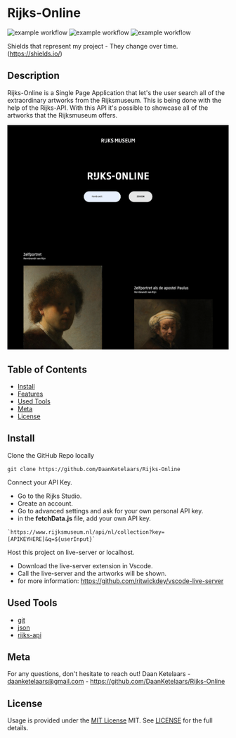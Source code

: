 
# Rijks-Online

![example workflow](https://img.shields.io/github/languages/count/DaanKetelaars/Rijks-Online?style=flat-square)
![example workflow](https://img.shields.io/github/last-commit/DaanKetelaars/Rijks-Online?style=flat-square)
![example workflow](https://img.shields.io/github/repo-size/DaanKetelaars/Rijks-Online?style=flat-square)

Shields that represent my project - They change over time. (https://shields.io/)

## Description
Rijks-Online is a Single Page Application that let's the user search all of the extraordinary artworks from the Rijksmuseum. This is being done with the help of the Rijks-API. With this API it's possible to showcase all of the artworks that the Rijksmuseum offers. 

<img src="screenshot.png" alt="example of the live application" />



## Table of Contents

- [Install](#install)
- [Features](#features)
- [Used Tools](#used-tools)
- [Meta](#meta)
- [License](#license)

## Install

Clone the GitHub Repo locally

```
git clone https://github.com/DaanKetelaars/Rijks-Online
```

Connect your API Key.

- Go to the Rijks Studio.
- Create an account.
- Go to advanced settings and ask for your own personal API key.
- in the **fetchData.js** file, add your own API key. 
```
`https://www.rijksmuseum.nl/api/nl/collection?key=[APIKEYHERE]&q=${userInput}`
```

Host this project on live-server or localhost. 


- Download the live-server extension in Vscode.
- Call the live-server and the artworks will be shown.
- for more information: https://github.com/ritwickdey/vscode-live-server


## Used Tools

- [git](https://git-scm.com/)
- [json](https://www.json.org/json-en.html)
- [rijks-api](https://data.rijksmuseum.nl/object-metadata/api/)

## Meta
For any questions, don't hesitate to reach out!
Daan Ketelaars - daanketelaars@gmail.com - https://github.com/DaanKetelaars/Rijks-Online

## License

Usage is provided under the [MIT License](https://github.com/git/git-scm.com/blob/master/MIT-LICENSE.txt) MIT. See [LICENSE](https://github.com/DaanKetelaars/Rijks-Online/blob/master/LICENSE) for the full details.


